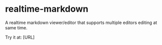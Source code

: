 # realtime-markdown

A realtime markdown viewer/editor that supports multiple editors editing at same time. 

Try it at: [URL]
